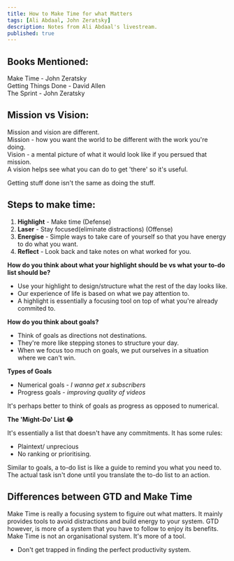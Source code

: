 ```yaml
---
title: How to Make Time for what Matters
tags: [Ali Abdaal, John Zeratsky]
description: Notes from Ali Abdaal's livestream.
published: true
---
```


## Books Mentioned: <br />
Make Time - John Zeratsky <br />
Getting Things Done - David Allen<br />
The Sprint - John Zeratsky <br />

## Mission vs Vision:
Mission and vision are different. <br />
Mission - how you want the world to be different with the work you're doing. <br />
Vision - a mental picture of what it would look like if you persued that mission. <br />
A vision helps see what you can do to get 'there' so it's useful. <br />

Getting stuff done isn't the same as doing the stuff. <br />

## Steps to make time: <br />
1) <strong>Highlight</strong> - Make time (Defense) <br />
2) <strong>Laser</strong> - Stay focused(eliminate distractions) (Offense) <br />
3) <strong>Energise</strong> - Simple ways to take care of yourself so that you have energy to do what you want. <br />
4) <strong>Reflect</strong> - Look back and take notes on what worked for you. <br />

<strong>How do you think about what your highlight should be vs what your to-do list should be? </strong><br />
 - Use your highlight to design/structure what the rest of the day looks like. <br />
 - Our experience of life is based on what we pay attention to. <br />
 - A highlight is essentially a focusing tool on top of what you're already commited to. <br />
 
<strong>How do you think about goals? </strong><br />
 - Think of goals as directions not destinations. <br />
 - They're more like stepping stones to structure your day. <br />
 - When we focus too much on goals, we put ourselves in a situation where we can't win.<br />

 <strong> Types of Goals</strong><br />
 - Numerical goals - <i>I wanna get x subscribers</i> <br />
 - Progress goals - <i>improving quality of videos</i><br />
 
 It's perhaps better to think of goals as progress as opposed to numerical.<br />
 
 <strong>The 'Might-Do' List 😂</strong><br />
 
 It's essentially a list that doesn't have any commitments. 
 It has some rules:
 - Plaintext/ unprecious
 - No ranking or prioritising.<br />
 
 Similar to goals, a to-do list is like a guide to remind you what you need to. The actual task isn't done until you translate the to-do list to an action. <br />
 
 ## Differences between GTD and Make Time <br />
Make Time is really a focusing system to figuire out what matters. It mainly provides tools to avoid distractions and build energy to your system. GTD however, is more of a system that you have to follow to enjoy its benefits. Make Time is not an organisational system. It's more of a tool. <br />
 
 - Don't get trapped in finding the perfect productivity system.
 
 
